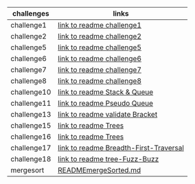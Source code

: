 | challenges  | links                                                 |
|-------------|-------------------------------------------------------|
| challenge1  | [link to readme challenge1](READMEcc1.md)             |
| challenge2  | [link to readme challenge2](READMEcc2.md)             |
| challenge5  | [link to readme challenge5](readmecc5.md)             |
| challenge6  | [link to readme challenge6](readmecc6.md)             |
| challenge7  | [link to readme challenge7](readmecc7.md)             |
| challenge8  | [link to readme challenge8](README8.md)               |
| challenge10 | [link to readme Stack & Queue](ReadmeDS.md)           |
| challenge11 | [link to readme Pseudo Queue](ReadmePS.md)            |   
| challenge13 | [link to readme validate Bracket](README13.md)        |
| challenge15 | [link to readme Trees](README15.md)                   |
| challenge16 | [link to readme Trees](README16.md)                   |
| challenge17 | [link to readme Breadth-First-Traversal](README17.md) |
| challenge18 | [link to readme tree-Fuzz-Buzz](README18.md)          |
| mergesort   | [READMEmergeSorted.md](READMEmergeSorted.md)          |




